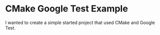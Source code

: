 # CMake Google Test Example

I wanted to create a simple started project that used CMake and Google Test.
